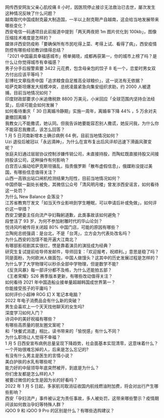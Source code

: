 网传西安网友父亲心肌绞痛 8 小时，因医院停止接诊无法救治已去世，屡次发生这种情况反映了什么问题？  
越南取代中国成耐克最大制造国，一半以上耐克鞋产自越南，这会给当地发展带来哪些变化？  
西安电信一码通项目此前报道中提到「两天两夜把 1m 图片优化到 100kb」，图像压缩技术难度是怎样的？  
媒体评西安防疫称「要确保所有市民吃得上菜、考得上试、看得了病」，西安疫情防控有哪些经验教训值得总结？  
「2021 中国最具幸福感城市」榜单揭晓，成都再获第一，你的城市上榜了吗？是什么让你觉得城市有幸福感？  
男子分手后报警索要 3422 元花费，包含母亲包的饺子 8 毛一个，恋爱时男女双方付出应该平等吗？  
彭博社文章指责中国「追求粮食自足推高全球粮价」，这一说法有无依据？  
哈萨克斯坦爆发大规模冲突，总统凌晨紧急向集安组织求助，约 2000 人被逮捕，目前当地情况如何？  
印度财政部要求小米追缴税款 8800 万美元，小米回应「全球范围内坚持合法经营」，后续可能会如何发展？  
如何看待重庆「 30 日离婚冷静期」实施一周年，离婚率下降 44% ，5 万余对夫妻撤回离婚？  
我教女儿不能撒谎，她认同。但我告诉她要能容忍别人撒谎，她反问我，为什么你不能容忍我撒谎，该怎么回答？  
1 月 5 日河南新增本土确诊病例 64 例，目前当地情况如何？  
Uzi 退役后被冠以「永远滴神」，为什么在宣布复出后风评却迅速下滑画风骤变呢？  
张庭夫妇通过层层协议控制涉嫌传销公司，未直接持股，而陶虹既直接持股又间接持股该公司，这种操作有何影响？  
白宫否认煽动哈萨克斯坦骚乱，指责俄罗斯「散布虚假信息」，俄媒称没提过美国，有哪些信息值得关注？  
山西一高铁出站口闸机检测结果为阳性，目前当地情况如何？  
中国侨联一副处长被免，其微信公众号「清风明月楼」曾发涉西安谣言，如何看待这一处罚？  
为什么 New Balance 会落没？  
江苏省教育厅发文「如当天作业影响到学生睡眠，可以申请后补或免做」，如何评价这一举措？  
西安卫健委主任向流产孕妇鞠躬道歉，此类事故该如何避免？  
段誉活了 93 岁，为何不参加射雕时代的华山论剑？  
悦诗风吟被传将关闭超 80% 中国门店，可能的原因有哪些？  
立陶宛总统强调：是台北，不是「台湾」，立方会为代表处改名吗？  
为什么西安的泡馍不能开遍大江南北？  
有哪部影视剧其实很烂，愣是靠着演员的演技成为经典？  
研究生复试提前给导师发邮件，导师回复：「欢迎报考，祝顺利。」意思是稳了吗？  
同是面粉，为何欧洲人做面包，中国人做馒头？这其中的历史发展过程是怎样的？  
为什么学了大学物理可以秒杀全部中学物理，但是数学不能?  
《反贪风暴》每一部评分都不及格，为什么还能拍五部？  
《王者荣耀》S26 赛季版本更新，有哪些改动值得关注？  
如何看待 2021 年中国造船业接单量超越韩国成世界第一？  
你能接受孩子的平庸吗？  
如何评价小超神 ROG 幻 X 笔记本电脑？  
2022 年电子消费品会有什么新的突破？  
男生会喜欢上一个天天找他聊天的女生吗?  
深度学习如何入门？  
诗词中的美好祝福有哪些？  
有哪些高质量的朋友圈文案呢？  
和「快餐式消遣」相比，读书带来的「愉悦感」有什么不同？  
为什么职场让人觉得不幸福？  
1 月 5 日西安宣布病例总量呈现下降趋势，社会面基本实现清零，这意味着什么？  
一个开始很难忘掉的人，后来是怎么忘记的?  
有没有什么男主是医生的言情小说？  
美白护肤的水乳有哪些呢？  
能力好的中层领导年底突然被开，到底是为什么？  
你们舍友都是怎么样的人?  
被要过微信的女生是因为长的好看吗？  
2022 年 1 月 5 日起，多家航司取消征收国内航线燃油附加费，将会对出行产生哪些影响？  
西安「孕妇流产」事件被认定为责任事故，多人被处罚，这带来哪些警示？疫情期间该如何救治孕妇等特殊人群？  
iQOO 9 和 iQOO 9 Pro 的区别是什么？有哪些选购建议？  
